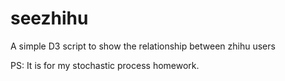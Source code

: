 # seezhihu
A simple D3 script to show the relationship between zhihu users

PS: It is for my stochastic process homework.
